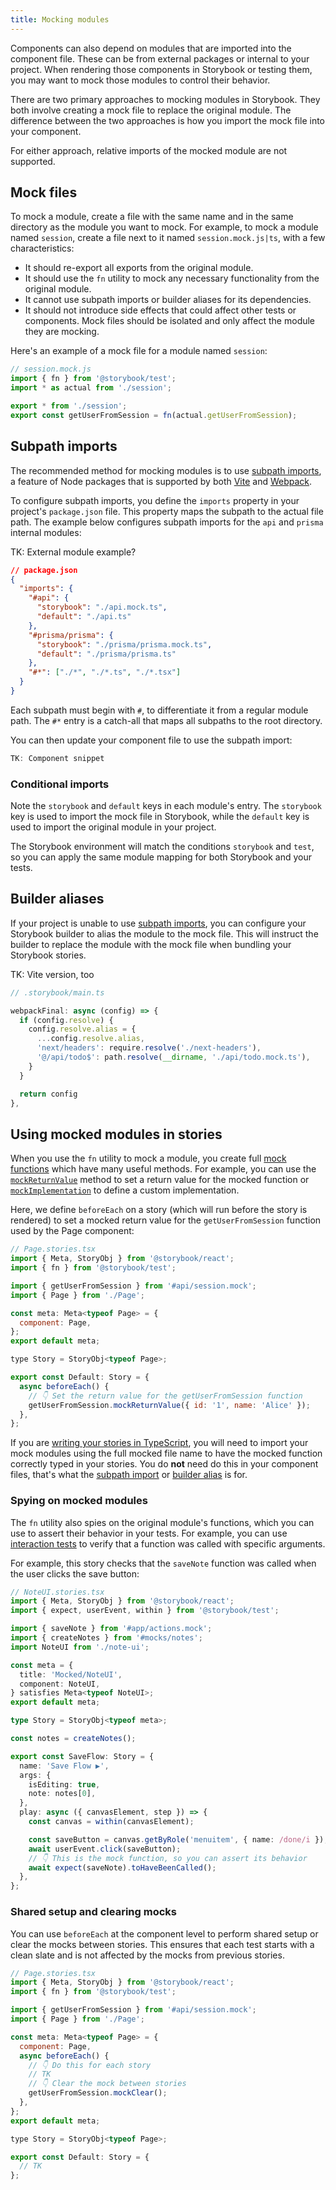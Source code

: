 ```yaml
---
title: Mocking modules
---
```


Components can also depend on modules that are imported into the component file. These can be from external packages or internal to your project. When rendering those components in Storybook or testing them, you may want to mock those modules to control their behavior.

There are two primary approaches to mocking modules in Storybook. They both involve creating a mock file to replace the original module. The difference between the two approaches is how you import the mock file into your component.

For either approach, relative imports of the mocked module are not supported.

## Mock files

To mock a module, create a file with the same name and in the same directory as the module you want to mock. For example, to mock a module named `session`, create a file next to it named `session.mock.js|ts`, with a few characteristics:

- It should re-export all exports from the original module.
- It should use the `fn` utility to mock any necessary functionality from the original module.
- It cannot use subpath imports or builder aliases for its dependencies.
- It should not introduce side effects that could affect other tests or components. Mock files should be isolated and only affect the module they are mocking.

Here's an example of a mock file for a module named `session`:

```js
// session.mock.js
import { fn } from '@storybook/test';
import * as actual from './session';

export * from './session';
export const getUserFromSession = fn(actual.getUserFromSession);
```

## Subpath imports

The recommended method for mocking modules is to use [subpath imports](https://nodejs.org/api/packages.html#subpath-imports), a feature of Node packages that is supported by both [Vite](../builders/vite.md) and [Webpack](../builders/webpack.md).

To configure subpath imports, you define the `imports` property in your project's `package.json` file. This property maps the subpath to the actual file path. The example below configures subpath imports for the `api` and `prisma` internal modules:

TK: External module example?

```json
// package.json
{
  "imports": {
    "#api": {
      "storybook": "./api.mock.ts",
      "default": "./api.ts"
    },
    "#prisma/prisma": {
      "storybook": "./prisma/prisma.mock.ts",
      "default": "./prisma/prisma.ts"
    },
    "#*": ["./*", "./*.ts", "./*.tsx"]
  }
}
```

<Callout variant="info">

Each subpath must begin with `#`, to differentiate it from a regular module path. The `#*` entry is a catch-all that maps all subpaths to the root directory.

</Callout>

You can then update your component file to use the subpath import:

```ts
TK: Component snippet
```

### Conditional imports

Note the `storybook` and `default` keys in each module's entry. The `storybook` key is used to import the mock file in Storybook, while the `default` key is used to import the original module in your project.

The Storybook environment will match the conditions `storybook` and `test`, so you can apply the same module mapping for both Storybook and your tests.

## Builder aliases

If your project is unable to use [subpath imports](#subpath-imports), you can configure your Storybook builder to alias the module to the mock file. This will instruct the builder to replace the module with the mock file when bundling your Storybook stories.

TK: Vite version, too

```js
// .storybook/main.ts

webpackFinal: async (config) => {
  if (config.resolve) {
    config.resolve.alias = {
      ...config.resolve.alias,
      'next/headers': require.resolve('./next-headers'),
      '@/api/todo$': path.resolve(__dirname, './api/todo.mock.ts'),
    }
  }

  return config
},
```

<!-- OR? -->
<!-- prettier-ignore-start -->

<!-- <CodeSnippets
  paths={[
    'common/storybook-main-with-mock-decorator.js.mdx',
  ]}
/> -->

<!-- prettier-ignore-end -->

<!-- prettier-ignore-start -->

<!-- <CodeSnippets
  paths={[
    'common/storybook-preview-with-mock-decorator.js.mdx',
    'common/storybook-preview-with-mock-decorator.ts.mdx',
  ]}
/> -->

<!-- prettier-ignore-end -->

## Using mocked modules in stories

When you use the `fn` utility to mock a module, you create full [mock functions](https://vitest.dev/api/mock.html) which have many useful methods. For example, you can use the [`mockReturnValue`](https://vitest.dev/api/mock.html#mockreturnvalue) method to set a return value for the mocked function or [`mockImplementation`](https://vitest.dev/api/mock.html#mockimplementation) to define a custom implementation.

Here, we define `beforeEach` on a story (which will run before the story is rendered) to set a mocked return value for the `getUserFromSession` function used by the Page component:

<!-- TODO: Snippetize -->

```js
// Page.stories.tsx
import { Meta, StoryObj } from '@storybook/react';
import { fn } from '@storybook/test';

import { getUserFromSession } from '#api/session.mock';
import { Page } from './Page';

const meta: Meta<typeof Page> = {
  component: Page,
};
export default meta;

type Story = StoryObj<typeof Page>;

export const Default: Story = {
  async beforeEach() {
    // 👇 Set the return value for the getUserFromSession function
    getUserFromSession.mockReturnValue({ id: '1', name: 'Alice' });
  },
};
```

<Callout variant="info">

If you are [writing your stories in TypeScript](./typescript.md), you will need to import your mock modules using the full mocked file name to have the mocked function correctly typed in your stories. You do **not** need do this in your component files, that's what the [subpath import](#subpath-imports) or [builder alias](#builder-aliases) is for.

</Callout>

### Spying on mocked modules

The `fn` utility also spies on the original module's functions, which you can use to assert their behavior in your tests. For example, you can use [interaction tests](../writing-tests/interaction-testing.md) to verify that a function was called with specific arguments.

For example, this story checks that the `saveNote` function was called when the user clicks the save button:

```ts
// NoteUI.stories.tsx
import { Meta, StoryObj } from '@storybook/react';
import { expect, userEvent, within } from '@storybook/test';

import { saveNote } from '#app/actions.mock';
import { createNotes } from '#mocks/notes';
import NoteUI from './note-ui';

const meta = {
  title: 'Mocked/NoteUI',
  component: NoteUI,
} satisfies Meta<typeof NoteUI>;
export default meta;

type Story = StoryObj<typeof meta>;

const notes = createNotes();

export const SaveFlow: Story = {
  name: 'Save Flow ▶',
  args: {
    isEditing: true,
    note: notes[0],
  },
  play: async ({ canvasElement, step }) => {
    const canvas = within(canvasElement);

    const saveButton = canvas.getByRole('menuitem', { name: /done/i });
    await userEvent.click(saveButton);
    // 👇 This is the mock function, so you can assert its behavior
    await expect(saveNote).toHaveBeenCalled();
  },
};
```

### Shared setup and clearing mocks

You can use `beforeEach` at the component level to perform shared setup or clear the mocks between stories. This ensures that each test starts with a clean slate and is not affected by the mocks from previous stories.

<!-- TODO: Snippetize -->

```js
// Page.stories.tsx
import { Meta, StoryObj } from '@storybook/react';
import { fn } from '@storybook/test';

import { getUserFromSession } from '#api/session.mock';
import { Page } from './Page';

const meta: Meta<typeof Page> = {
  component: Page,
  async beforeEach() {
    // 👇 Do this for each story
    // TK
    // 👇 Clear the mock between stories
    getUserFromSession.mockClear();
  },
};
export default meta;

type Story = StoryObj<typeof Page>;

export const Default: Story = {
  // TK
};
```
